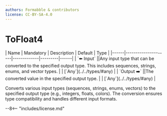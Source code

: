 ```yaml
---
authors: Formabble & contributors
license: CC-BY-SA-4.0
---
```



# ToFloat4

<div class="sh-parameters" markdown="1">
| Name | Mandatory | Description | Default | Type |
|------|---------------------|-------------|---------|------|
| `⬅️ Input` ||Any input type that can be converted to the specified output type. This includes sequences, strings, enums, and vector types. | | [`Any`](../../types/#any) |
| `Output ➡️` ||The converted value in the specified output type. | | [`Any`](../../types/#any) |

</div>

Converts various input types (sequences, strings, enums, vectors) to the specified output type (e.g., integers, floats, colors). The conversion ensures type compatibility and handles different input formats.

--8<-- "includes/license.md"

